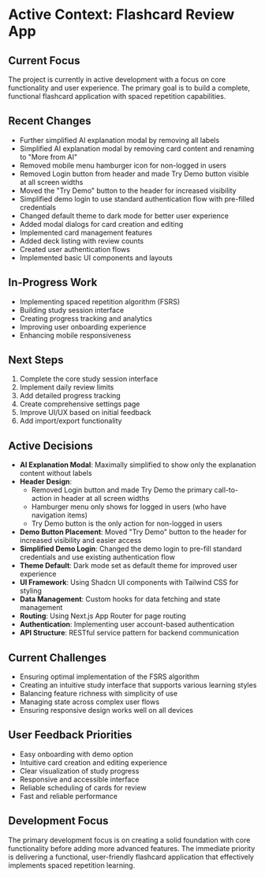 # Active Context: Flashcard Review App

## Current Focus
The project is currently in active development with a focus on core functionality and user experience. The primary goal is to build a complete, functional flashcard application with spaced repetition capabilities.

## Recent Changes
- Further simplified AI explanation modal by removing all labels
- Simplified AI explanation modal by removing card content and renaming to "More from AI"
- Removed mobile menu hamburger icon for non-logged in users
- Removed Login button from header and made Try Demo button visible at all screen widths
- Moved the "Try Demo" button to the header for increased visibility
- Simplified demo login to use standard authentication flow with pre-filled credentials
- Changed default theme to dark mode for better user experience
- Added modal dialogs for card creation and editing
- Implemented card management features
- Added deck listing with review counts
- Created user authentication flows
- Implemented basic UI components and layouts

## In-Progress Work
- Implementing spaced repetition algorithm (FSRS)
- Building study session interface
- Creating progress tracking and analytics
- Improving user onboarding experience
- Enhancing mobile responsiveness

## Next Steps
1. Complete the core study session interface
2. Implement daily review limits
3. Add detailed progress tracking
4. Create comprehensive settings page
5. Improve UI/UX based on initial feedback
6. Add import/export functionality

## Active Decisions
- **AI Explanation Modal**: Maximally simplified to show only the explanation content without labels
- **Header Design**: 
  - Removed Login button and made Try Demo the primary call-to-action in header at all screen widths
  - Hamburger menu only shows for logged in users (who have navigation items)
  - Try Demo button is the only action for non-logged in users
- **Demo Button Placement**: Moved "Try Demo" button to the header for increased visibility and easier access
- **Simplified Demo Login**: Changed the demo login to pre-fill standard credentials and use existing authentication flow
- **Theme Default**: Dark mode set as default theme for improved user experience
- **UI Framework**: Using Shadcn UI components with Tailwind CSS for styling
- **Data Management**: Custom hooks for data fetching and state management
- **Routing**: Using Next.js App Router for page routing
- **Authentication**: Implementing user account-based authentication
- **API Structure**: RESTful service pattern for backend communication

## Current Challenges
- Ensuring optimal implementation of the FSRS algorithm
- Creating an intuitive study interface that supports various learning styles
- Balancing feature richness with simplicity of use
- Managing state across complex user flows
- Ensuring responsive design works well on all devices

## User Feedback Priorities
- Easy onboarding with demo option
- Intuitive card creation and editing experience
- Clear visualization of study progress
- Responsive and accessible interface
- Reliable scheduling of cards for review
- Fast and reliable performance

## Development Focus
The primary development focus is on creating a solid foundation with core functionality before adding more advanced features. The immediate priority is delivering a functional, user-friendly flashcard application that effectively implements spaced repetition learning. 
